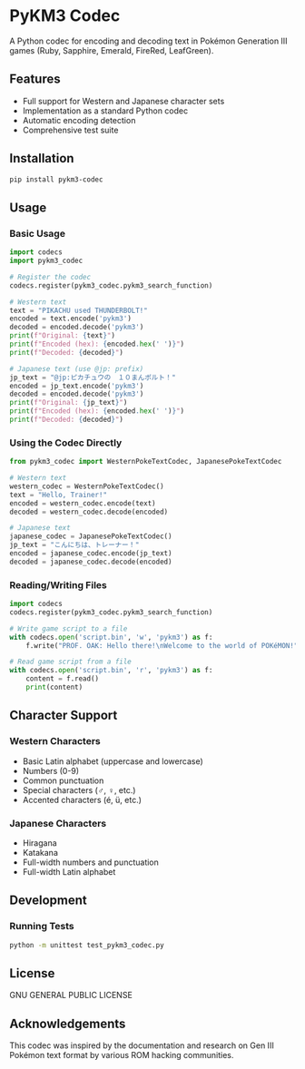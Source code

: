 # PyKM3 Codec

A Python codec for encoding and decoding text in Pokémon Generation III games (Ruby, Sapphire, Emerald, FireRed, LeafGreen).

## Features

- Full support for Western and Japanese character sets
- Implementation as a standard Python codec
- Automatic encoding detection
- Comprehensive test suite

## Installation

```bash
pip install pykm3-codec
```

## Usage

### Basic Usage

```python
import codecs
import pykm3_codec

# Register the codec
codecs.register(pykm3_codec.pykm3_search_function)

# Western text
text = "PIKACHU used THUNDERBOLT!"
encoded = text.encode('pykm3')
decoded = encoded.decode('pykm3')
print(f"Original: {text}")
print(f"Encoded (hex): {encoded.hex(' ')}")
print(f"Decoded: {decoded}")

# Japanese text (use @jp: prefix)
jp_text = "@jp:ピカチュウの　１０まんボルト！"
encoded = jp_text.encode('pykm3')
decoded = encoded.decode('pykm3')
print(f"Original: {jp_text}")
print(f"Encoded (hex): {encoded.hex(' ')}")
print(f"Decoded: {decoded}")
```

### Using the Codec Directly

```python
from pykm3_codec import WesternPokeTextCodec, JapanesePokeTextCodec

# Western text
western_codec = WesternPokeTextCodec()
text = "Hello, Trainer!"
encoded = western_codec.encode(text)
decoded = western_codec.decode(encoded)

# Japanese text
japanese_codec = JapanesePokeTextCodec()
jp_text = "こんにちは、トレーナー！"
encoded = japanese_codec.encode(jp_text)
decoded = japanese_codec.decode(encoded)
```

### Reading/Writing Files

```python
import codecs
codecs.register(pykm3_codec.pykm3_search_function)

# Write game script to a file
with codecs.open('script.bin', 'w', 'pykm3') as f:
    f.write("PROF. OAK: Hello there!\nWelcome to the world of POKéMON!")

# Read game script from a file
with codecs.open('script.bin', 'r', 'pykm3') as f:
    content = f.read()
    print(content)
```

## Character Support

### Western Characters

- Basic Latin alphabet (uppercase and lowercase)
- Numbers (0-9)
- Common punctuation
- Special characters (♂, ♀, etc.)
- Accented characters (é, ü, etc.)

### Japanese Characters

- Hiragana
- Katakana
- Full-width numbers and punctuation
- Full-width Latin alphabet

## Development

### Running Tests

```bash
python -m unittest test_pykm3_codec.py
```

## License

GNU GENERAL PUBLIC LICENSE

## Acknowledgements

This codec was inspired by the documentation and research on Gen III Pokémon text format by various ROM hacking communities.
